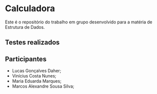 # Calculadora
Este é o repositório do trabalho em grupo desenvolvido para a matéria de Estrutura de Dados.

## Testes realizados

## Participantes
- Lucas Gonçalves Daher;
- Vinícius Costa Nunes;
- Maria Eduarda Marques;
- Marcos Alexandre Sousa Silva;